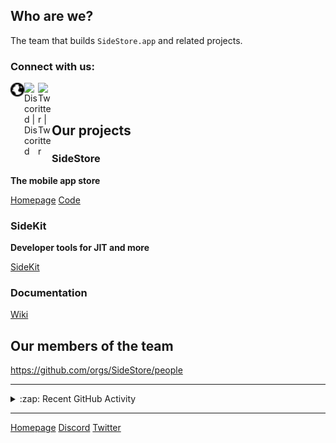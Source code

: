 <!-- 
Docs: How to use GitHub README and actions to auto-generate embedded content.
https://github.com/anuraghazra/github-readme-stats
https://www.youtube.com/watch?v=n6d4KHSKqGk
https://github.com/rahuldkjain/github-profile-readme-generator
 -->

## Who are we?

The team that builds `SideStore.app` and related projects.

### Connect with us:

<!--
[![Website](https://img.shields.io/website?label=sidestore.io&style=for-the-badge&url=https://sidestore.io)](https://sidestore.io)
[![Twitter Follow](https://img.shields.io/twitter/follow/sidestore_io?color=1DA1F2&logo=twitter&style=for-the-badge)](https://twitter.com/intent/follow?original_referer=https%3A%2F%2Fgithub.com%2Fsidestore&screen_name=sidestore)
[![GitHub Followers](https://img.shields.io/github/followers/sidestore?style=for-the-badge)]()
[![GitHub Sponsors](https://img.shields.io/github/sponsors/sidestore?style=for-the-badge
)]() 
-->

[<img align="left" alt="sidestore.io" width="22px" src="https://raw.githubusercontent.com/iconic/open-iconic/master/svg/globe.svg" />][website]
[<img align="left" alt="Discord | Discord" width="22px" src="https://cdn.jsdelivr.net/npm/simple-icons@v3/icons/discord.svg" />][discord]
[<img align="left" alt="Twitter | Twitter" width="22px" src="https://cdn.jsdelivr.net/npm/simple-icons@v3/icons/twitter.svg" />][twitter]

<br />
<br />

## Our projects

### SideStore

__The mobile app store__

[Homepage][website]
[Code][git.sidestore]

### SideKit

__Developer tools for JIT and more__

[SideKit][git.sidekit]

### Documentation

[Wiki][wiki]

## Our members of the team

https://github.com/orgs/SideStore/people

---

<details>
  <summary>:zap: Recent GitHub Activity</summary>

<!--START_SECTION:activity-->
1. 🎉 Merged PR [#139](https://github.com/SideStore/SideStore-Docs/pull/139) in [SideStore/SideStore-Docs](https://github.com/SideStore/SideStore-Docs)
2. 🎉 Merged PR [#140](https://github.com/SideStore/SideStore-Docs/pull/140) in [SideStore/SideStore-Docs](https://github.com/SideStore/SideStore-Docs)
3. 🗣 Commented on [#1005](https://github.com/SideStore/SideStore/issues/1005) in [SideStore/SideStore](https://github.com/SideStore/SideStore)
4. 🗣 Commented on [#1006](https://github.com/SideStore/SideStore/issues/1006) in [SideStore/SideStore](https://github.com/SideStore/SideStore)
5. 💪 Opened PR [#140](https://github.com/SideStore/SideStore-Docs/pull/140) in [SideStore/SideStore-Docs](https://github.com/SideStore/SideStore-Docs)
6. ❌ Closed PR [#67](https://github.com/SideStore/sidestore.github.io/pull/67) in [SideStore/sidestore.github.io](https://github.com/SideStore/sidestore.github.io)
7. 🗣 Commented on [#1007](https://github.com/SideStore/SideStore/issues/1007) in [SideStore/SideStore](https://github.com/SideStore/SideStore)
8. ❗️ Closed issue [#1007](https://github.com/SideStore/SideStore/issues/1007) in [SideStore/SideStore](https://github.com/SideStore/SideStore)
9. 🗣 Commented on [#67](https://github.com/SideStore/sidestore.github.io/issues/67) in [SideStore/sidestore.github.io](https://github.com/SideStore/sidestore.github.io)
10. 🗣 Commented on [#1007](https://github.com/SideStore/SideStore/issues/1007) in [SideStore/SideStore](https://github.com/SideStore/SideStore)
11. 🎉 Merged PR [#72](https://github.com/SideStore/sidestore.github.io/pull/72) in [SideStore/sidestore.github.io](https://github.com/SideStore/sidestore.github.io)
12. 🎉 Merged PR [#131](https://github.com/SideStore/SideStore-Docs/pull/131) in [SideStore/SideStore-Docs](https://github.com/SideStore/SideStore-Docs)
13. ❗️ Opened issue [#1007](https://github.com/SideStore/SideStore/issues/1007) in [SideStore/SideStore](https://github.com/SideStore/SideStore)
14. ❗️ Closed issue [#134](https://github.com/SideStore/SideStore-Docs/issues/134) in [SideStore/SideStore-Docs](https://github.com/SideStore/SideStore-Docs)
15. 🗣 Commented on [#998](https://github.com/SideStore/SideStore/issues/998) in [SideStore/SideStore](https://github.com/SideStore/SideStore)
16. ❗️ Closed issue [#73](https://github.com/SideStore/sidestore.github.io/issues/73) in [SideStore/sidestore.github.io](https://github.com/SideStore/sidestore.github.io)
17. ❗️ Opened issue [#73](https://github.com/SideStore/sidestore.github.io/issues/73) in [SideStore/sidestore.github.io](https://github.com/SideStore/sidestore.github.io)
18. ❗️ Opened issue [#1006](https://github.com/SideStore/SideStore/issues/1006) in [SideStore/SideStore](https://github.com/SideStore/SideStore)
19. 🗣 Commented on [#1005](https://github.com/SideStore/SideStore/issues/1005) in [SideStore/SideStore](https://github.com/SideStore/SideStore)
20. 💪 Opened PR [#1005](https://github.com/SideStore/SideStore/pull/1005) in [SideStore/SideStore](https://github.com/SideStore/SideStore)
<!--END_SECTION:activity-->

</details>

---

[Homepage][patreon] [Discord][discord] [Twitter][twitter]

<!--
- [Patreon][patreon]
- [OpenCollective][opencollective]
- [YouTube][youtube]
-->

[website]: https://sidestore.io
[wiki]: https://wiki.sidestore.io
[twitter]: https://twitter.com/sidestore_io
[discord]: https://discord.gg/sidestore-949183273383395328
[youtube]: https://youtube.com/TODO
[patreon]: https://www.patreon.com/SideStore
[opencollective]: https://opencollective.com/TODO
[git.sidestore]: https://github.com/SideStore/SideStore/
[git.sidekit]: https://github.com/SideStore/SideKit

